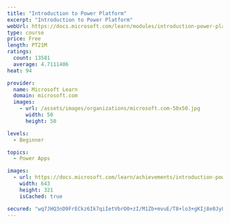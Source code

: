 ```yaml
---
title: "Introduction to Power Platform"
excerpt: "Introduction to Power Platform"
webUrl: https://docs.microsoft.com/learn/modules/introduction-power-platform/
type: course
price: Free
length: PT21M
ratings:
  count: 13581
  average: 4.7111406
heat: 94

provider:
  name: Microsoft Learn
  domain: microsoft.com
  images:
    - url: /assets/images/organizations/microsoft.com-50x50.jpg
      width: 50
      height: 50

levels:
  - Beginner

topics:
  - Power Apps

images:
  - url: https://docs.microsoft.com/learn/achievements/introduction-power-platform-social.png
    width: 643
    height: 321
    isCached: true

secured: "wq7JHQ3nD9FrECkz6Ik7qiIetVbrO0+zI/M1Zb+mvuE/T8+lo3+gKIj8e0Jy8R7uwX0lSqNhYbVSkcqECihEEHiZPpx/PGVD4H0UIuZ1Qr9FQlT7P1XqA63ihKMQSTj9F6JDRzyLYfWibyblqM3cp9Fenx7Xa9C6DOwcyWK9VGSwSMrqdcCh/UZD8mSI52Tseh2m/t+X8lucDr+DCJBT/zDdUZ+LLEB8Yv5IFD93WUyB89GNzb4hgSFecRDz74TAYFi1L3zNc6DJZH6SxeveZikCZ/Lt5FcEJNL1ryUnI0kYYllKpJWwPXAWKbcVfr4sJlrr6WDX3Ol/QZPWQ40D+HIHCKgDTIgvhkTSopclnqWMceyASYWWvlB4nQQ+fTjLxqU9vDO9eFIExGfH2D9HpllxMqt6uqwTZmnBtRQfl2Q=;rcQYNdHTD+qbQqkKOITnHQ=="
---
```


